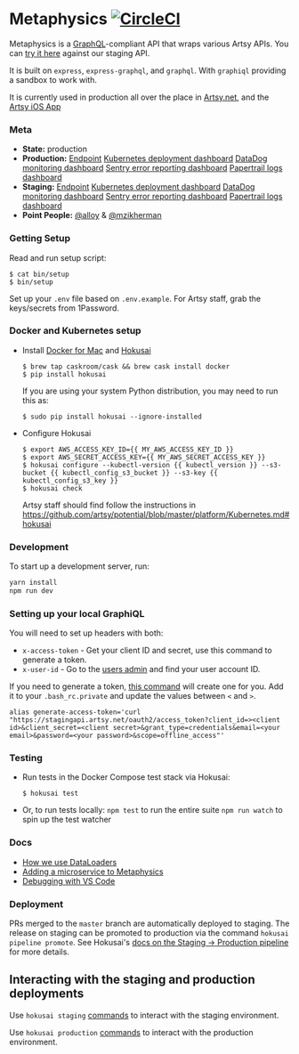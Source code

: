 # Metaphysics [![CircleCI](https://circleci.com/gh/artsy/metaphysics.svg?style=svg)](https://circleci.com/gh/artsy/metaphysics)

Metaphysics is a [GraphQL](http://graphql.org)-compliant API that wraps various
Artsy APIs. You can [try it here](https://metaphysics-staging.artsy.net/)
against our staging API.

It is built on `express`, `express-graphql`, and `graphql`. With `graphiql`
providing a sandbox to work with.

It is currently used in production all over the place in
[Artsy.net](http://github.com/artsy/force/), and the
[Artsy iOS App](http://github.com/artsy/eigen)

### Meta

* **State:** production
* **Production:**
  [Endpoint](https://metaphysics-production.artsy.net/)
  [Kubernetes deployment dashboard](https://kubernetes.artsy.net/#!/deployment/default/metaphysics-web?namespace=default)
  [DataDog monitoring dashboard](https://app.datadoghq.com/apm/service/metaphysics/metaphysics.query?env=production)
  [Sentry error reporting dashboard](https://sentry.io/artsynet/metaphysics-production/)
  [Papertrail logs dashboard](https://papertrailapp.com/groups/3675843/events?q=host%3Ametaphysics-web)
* **Staging:**
  [Endpoint](https://metaphysics-staging.artsy.net/)
  [Kubernetes deployment dashboard](https://kubernetes-staging.artsy.net/#!/deployment/default/metaphysics-web?namespace=default)
  [DataDog monitoring dashboard](https://app.datadoghq.com/apm/service/metaphysics/metaphysics.query?env=staging)
  [Sentry error reporting dashboard](https://sentry.io/artsynet/metaphysics-staging/)
  [Papertrail logs dashboard](https://papertrailapp.com/groups/3674473/events?q=host%3Ametaphysics-web)
* **Point People:** [@alloy](https://github.com/alloy) &
  [@mzikherman](https://github.com/mzikherman)

### Getting Setup

Read and run setup script:

```
$ cat bin/setup
$ bin/setup
```

Set up your `.env` file based on `.env.example`. For Artsy staff, grab the
keys/secrets from 1Password.

### Docker and Kubernetes setup

* Install [Docker for Mac](https://github.com/artsy/hokusai#requirements) and [Hokusai](https://github.com/artsy/hokusai#setup)
  ```
  $ brew tap caskroom/cask && brew cask install docker
  $ pip install hokusai
  ```

  If you are using your system Python distribution, you may need to run this as:
  ```
  $ sudo pip install hokusai --ignore-installed
  ```

* Configure Hokusai
  ```
  $ export AWS_ACCESS_KEY_ID={{ MY_AWS_ACCESS_KEY_ID }}
  $ export AWS_SECRET_ACCESS_KEY={{ MY_AWS_SECRET_ACCESS_KEY }}
  $ hokusai configure --kubectl-version {{ kubectl_version }} --s3-bucket {{ kubectl_config_s3_bucket }} --s3-key {{ kubectl_config_s3_key }}
  $ hokusai check
  ```

  Artsy staff should find follow the instructions in https://github.com/artsy/potential/blob/master/platform/Kubernetes.md#hokusai

### Development

To start up a development server, run:

```sh
yarn install
npm run dev
```

### Setting up your local GraphiQL

You will need to set up headers with both:

* `x-access-token` - Get your client ID and secret, use this command to generate
  a token.
* `x-user-id` - Go to the [users admin](https://admin-staging.artsy.net/users)
  and find your user account ID.

If you need to generate a token,
[this command](https://artsy.slack.com/archives/C02BC3HEJ/p1492126234025615)
will create one for you. Add it to your `.bash_rc.private` and update the values
between `<` and `>`.

    alias generate-access-token='curl "https://stagingapi.artsy.net/oauth2/access_token?client_id=><client id>&client_secret=<client secret>&grant_type=credentials&email=<your email>&password=<your password>&scope=offline_access"'

### Testing

* Run tests in the Docker Compose test stack via Hokusai:
  ```
  $ hokusai test
  ```

* Or, to run tests locally:
  `npm test` to run the entire suite `npm run watch` to spin up the test watcher

### Docs

* [How we use DataLoaders](docs/dataloaders.md)
* [Adding a microservice to Metaphysics](docs/adding_a_new_microservice.md)
* [Debugging with VS Code](docs/debugging_with_vscode.md)

### Deployment

PRs merged to the `master` branch are automatically deployed to staging. The release on staging can be promoted to production via the command `hokusai pipeline promote`.  See Hokusai's [docs on the Staging -> Production pipeline](https://github.com/artsy/hokusai/blob/master/docs/Command_Reference.md#working-with-the-staging---production-pipeline) for more details.

## Interacting with the staging and production deployments

Use `hokusai staging` [commands](https://github.com/artsy/hokusai/blob/master/docs/Command_Reference.md#working-with-the-kubernetes-staging-environment) to interact with the staging environment.

Use `hokusai production` [commands](https://github.com/artsy/hokusai/blob/master/docs/Command_Reference.md#working-with-the-kubernetes-production-environment) to interact with the production environment.
